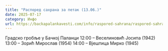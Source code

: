 ```yaml
---
title: "Распоред сахрана за петак (13.06.)"
date: 2025-07-17
category: Инфо
url: https://backapalankavesti.com/info/raspored-sahrana/raspored-sahrana-za-petak-13-06/
---
```


Градско гробље у Бачкој Паланци
12:00 – Веселиновић Јосипа (1942)
13:00 – Зорић Мирослав (1954)
14:00 – Вјештица Мирко (1945)
